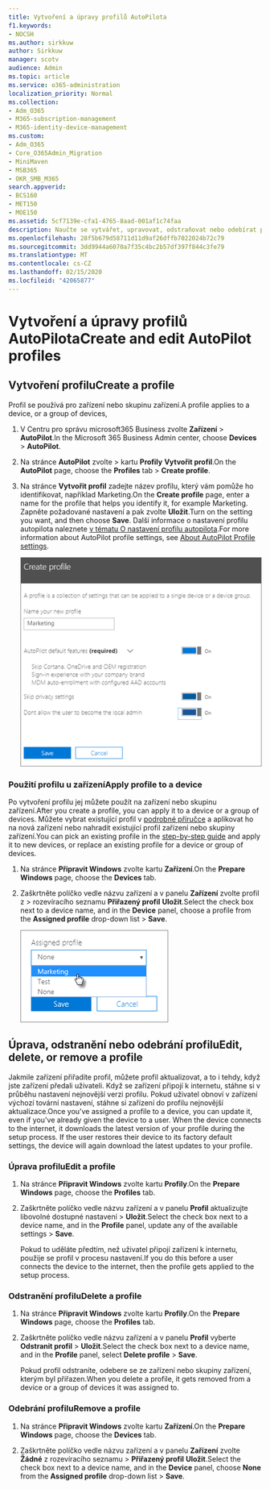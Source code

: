 ```yaml
---
title: Vytvoření a úpravy profilů AutoPilota
f1.keywords:
- NOCSH
ms.author: sirkkuw
author: Sirkkuw
manager: scotv
audience: Admin
ms.topic: article
ms.service: o365-administration
localization_priority: Normal
ms.collection:
- Adm_O365
- M365-subscription-management
- M365-identity-device-management
ms.custom:
- Adm_O365
- Core_O365Admin_Migration
- MiniMaven
- MSB365
- OKR_SMB_M365
search.appverid:
- BCS160
- MET150
- MOE150
ms.assetid: 5cf7139e-cfa1-4765-8aad-001af1c74faa
description: Naučte se vytvářet, upravovat, odstraňovat nebo odebírat profily autopilota.
ms.openlocfilehash: 28f5b679d58711d11d9af26dffb7022024b72c79
ms.sourcegitcommit: 3dd9944a6070a7f35c4bc2b57df397f844c3fe79
ms.translationtype: MT
ms.contentlocale: cs-CZ
ms.lasthandoff: 02/15/2020
ms.locfileid: "42065877"
---
```

# <a name="create-and-edit-autopilot-profiles"></a><span data-ttu-id="6ea53-103">Vytvoření a úpravy profilů AutoPilota</span><span class="sxs-lookup"><span data-stu-id="6ea53-103">Create and edit AutoPilot profiles</span></span>

## <a name="create-a-profile"></a><span data-ttu-id="6ea53-104">Vytvoření profilu</span><span class="sxs-lookup"><span data-stu-id="6ea53-104">Create a profile</span></span>

<span data-ttu-id="6ea53-105">Profil se používá pro zařízení nebo skupinu zařízení.</span><span class="sxs-lookup"><span data-stu-id="6ea53-105">A profile applies to a device, or a group of devices,</span></span>
  
1. <span data-ttu-id="6ea53-106">V Centru pro správu microsoft365 Business zvolte **Zařízení** \> **AutoPilot**.</span><span class="sxs-lookup"><span data-stu-id="6ea53-106">In the Microsoft 365 Business Admin center, choose **Devices** \> **AutoPilot**.</span></span>
  
2. <span data-ttu-id="6ea53-107">Na stránce **AutoPilot** zvolte \> kartu **Profily** **Vytvořit profil**.</span><span class="sxs-lookup"><span data-stu-id="6ea53-107">On the **AutoPilot** page, choose the **Profiles** tab \> **Create profile**.</span></span>
    
3. <span data-ttu-id="6ea53-108">Na stránce **Vytvořit profil** zadejte název profilu, který vám pomůže ho identifikovat, například Marketing.</span><span class="sxs-lookup"><span data-stu-id="6ea53-108">On the **Create profile** page, enter a name for the profile that helps you identify it, for example Marketing.</span></span> <span data-ttu-id="6ea53-109">Zapněte požadované nastavení a pak zvolte **Uložit**.</span><span class="sxs-lookup"><span data-stu-id="6ea53-109">Turn on the setting you want, and then choose **Save**.</span></span> <span data-ttu-id="6ea53-110">Další informace o nastavení profilu autopilota naleznete [v tématu O nastavení profilu autopilota](autopilot-profile-settings.md).</span><span class="sxs-lookup"><span data-stu-id="6ea53-110">For more information about AutoPilot profile settings, see [About AutoPilot Profile settings](autopilot-profile-settings.md).</span></span>
    
    ![Enter name and turn on settings in the Create profile panel.](../media/63b5a00d-6a5d-48d0-9557-e7531e80702a.png)
  
### <a name="apply-profile-to-a-device"></a><span data-ttu-id="6ea53-112">Použití profilu u zařízení</span><span class="sxs-lookup"><span data-stu-id="6ea53-112">Apply profile to a device</span></span>

<span data-ttu-id="6ea53-113">Po vytvoření profilu jej můžete použít na zařízení nebo skupinu zařízení.</span><span class="sxs-lookup"><span data-stu-id="6ea53-113">After you create a profile, you can apply it to a device or a group of devices.</span></span> <span data-ttu-id="6ea53-114">Můžete vybrat existující profil v [podrobné příručce](add-autopilot-devices-and-profile.md) a aplikovat ho na nová zařízení nebo nahradit existující profil zařízení nebo skupiny zařízení.</span><span class="sxs-lookup"><span data-stu-id="6ea53-114">You can pick an existing profile in the [step-by-step guide](add-autopilot-devices-and-profile.md) and apply it to new devices, or replace an existing profile for a device or group of devices.</span></span> 
  
1. <span data-ttu-id="6ea53-115">Na stránce **Připravit Windows** zvolte kartu **Zařízení**.</span><span class="sxs-lookup"><span data-stu-id="6ea53-115">On the **Prepare Windows** page, choose the **Devices** tab.</span></span> 
    
2. <span data-ttu-id="6ea53-116">Zaškrtněte políčko vedle názvu zařízení a v panelu **Zařízení** zvolte profil z \> rozevíracího seznamu **Přiřazený profil** **Uložit**.</span><span class="sxs-lookup"><span data-stu-id="6ea53-116">Select the check box next to a device name, and in the **Device** panel, choose a profile from the **Assigned profile** drop-down list \> **Save**.</span></span>
    
    ![In the Device panel, select an Assigned profile to apply it.](../media/ed0ce33f-9241-4403-a5de-2dddffdc6fb9.png)
  
## <a name="edit-delete-or-remove-a-profile"></a><span data-ttu-id="6ea53-118">Úprava, odstranění nebo odebrání profilu</span><span class="sxs-lookup"><span data-stu-id="6ea53-118">Edit, delete, or remove a profile</span></span>

<span data-ttu-id="6ea53-p103">Jakmile zařízení přiřadíte profil, můžete profil aktualizovat, a to i tehdy, když jste zařízení předali uživateli. Když se zařízení připojí k internetu, stáhne si v průběhu nastavení nejnovější verzi profilu. Pokud uživatel obnoví v zařízení výchozí tovární nastavení, stáhne si zařízení do profilu nejnovější aktualizace.</span><span class="sxs-lookup"><span data-stu-id="6ea53-p103">Once you've assigned a profile to a device, you can update it, even if you've already given the device to a user. When the device connects to the internet, it downloads the latest version of your profile during the setup process. If the user restores their device to its factory default settings, the device will again download the latest updates to your profile.</span></span> 
  
### <a name="edit-a-profile"></a><span data-ttu-id="6ea53-122">Úprava profilu</span><span class="sxs-lookup"><span data-stu-id="6ea53-122">Edit a profile</span></span>

1. <span data-ttu-id="6ea53-123">Na stránce **Připravit Windows** zvolte kartu **Profily**.</span><span class="sxs-lookup"><span data-stu-id="6ea53-123">On the **Prepare Windows** page, choose the **Profiles** tab.</span></span> 
    
2. <span data-ttu-id="6ea53-124">Zaškrtněte políčko vedle názvu zařízení a v panelu **Profil** aktualizujte libovolné dostupné nastavení \> **Uložit**.</span><span class="sxs-lookup"><span data-stu-id="6ea53-124">Select the check box next to a device name, and in the **Profile** panel, update any of the available settings \> **Save**.</span></span>
    
    <span data-ttu-id="6ea53-125">Pokud to uděláte předtím, než uživatel připojí zařízení k internetu, použije se profil v procesu nastavení.</span><span class="sxs-lookup"><span data-stu-id="6ea53-125">If you do this before a user connects the device to the internet, then the profile gets applied to the setup process.</span></span>
    
### <a name="delete-a-profile"></a><span data-ttu-id="6ea53-126">Odstranění profilu</span><span class="sxs-lookup"><span data-stu-id="6ea53-126">Delete a profile</span></span>

1. <span data-ttu-id="6ea53-127">Na stránce **Připravit Windows** zvolte kartu **Profily**.</span><span class="sxs-lookup"><span data-stu-id="6ea53-127">On the **Prepare Windows** page, choose the **Profiles** tab.</span></span> 
    
2. <span data-ttu-id="6ea53-128">Zaškrtněte políčko vedle názvu zařízení a v panelu **Profil** vyberte **Odstranit profil** \> **Uložit**.</span><span class="sxs-lookup"><span data-stu-id="6ea53-128">Select the check box next to a device name, and in the **Profile** panel, select **Delete profile** \> **Save**.</span></span>
    
    <span data-ttu-id="6ea53-129">Pokud profil odstraníte, odebere se ze zařízení nebo skupiny zařízení, kterým byl přiřazen.</span><span class="sxs-lookup"><span data-stu-id="6ea53-129">When you delete a profile, it gets removed from a device or a group of devices it was assigned to.</span></span>
    
### <a name="remove-a-profile"></a><span data-ttu-id="6ea53-130">Odebrání profilu</span><span class="sxs-lookup"><span data-stu-id="6ea53-130">Remove a profile</span></span>

1. <span data-ttu-id="6ea53-131">Na stránce **Připravit Windows** zvolte kartu **Zařízení**.</span><span class="sxs-lookup"><span data-stu-id="6ea53-131">On the **Prepare Windows** page, choose the **Devices** tab.</span></span> 
    
2. <span data-ttu-id="6ea53-132">Zaškrtněte políčko vedle názvu zařízení a v panelu **Zařízení** zvolte **Žádné** z rozevíracího seznamu \> **Přiřazený profil** **Uložit**.</span><span class="sxs-lookup"><span data-stu-id="6ea53-132">Select the check box next to a device name, and in the **Device** panel, choose **None** from the **Assigned profile** drop-down list \> **Save**.</span></span>
    
